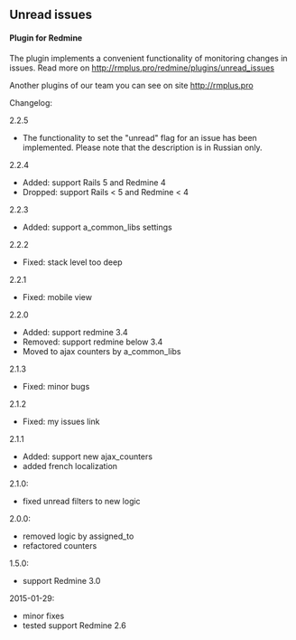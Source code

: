 ## Unread issues

#### Plugin for Redmine

The plugin implements a convenient functionality of monitoring changes in issues.
Read more on http://rmplus.pro/redmine/plugins/unread_issues

Another plugins of our team you can see on site http://rmplus.pro

Changelog:

2.2.5 

* The functionality to set the "unread" flag for an issue has been implemented. Please note that the description is in Russian only.

2.2.4
* Added: support Rails 5 and Redmine 4
* Dropped: support Rails < 5 and Redmine < 4

2.2.3
* Added: support a_common_libs settings
    
2.2.2
* Fixed: stack level too deep
    
2.2.1
* Fixed: mobile view
    
2.2.0
* Added: support redmine 3.4
* Removed: support redmine below 3.4
* Moved to ajax counters by a_common_libs

2.1.3
* Fixed: minor bugs

2.1.2
* Fixed: my issues link

2.1.1
* Added: support new ajax_counters
* added french localization

2.1.0:
* fixed unread filters to new logic

2.0.0:
* removed logic by assigned_to
* refactored counters

1.5.0:
* support Redmine 3.0

2015-01-29:
* minor fixes
* tested support Redmine 2.6
